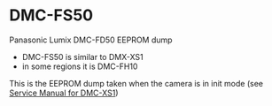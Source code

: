 # DMC-FS50
Panasonic Lumix DMC-FD50 EEPROM dump

- DMC-FS50 is similar to DMX-XS1
- in some regions it is DMC-FH10

This is the EEPROM dump taken when the camera is in init mode (see [Service Manual for DMC-XS1](https://elektrotanya.com/panasonic_dmc-xs1.pdf/download.html))
